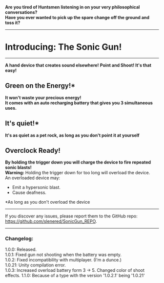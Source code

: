 **Are you tired of Huntsmen listening in on your very philosophical conversations?**\
**Have you ever wanted to pick up the spare change off the ground and toss it?**
***
# Introducing: The Sonic Gun!
***
**A hand device that creates sound elsewhere!**
**Point and Shoot! It's that easy!**
## Green on the Energy!*
**It won't waste your precious energy!**\
**It comes with an auto recharging battery that gives you 3 simultaneous uses.**
## It's quiet!*
**It's as quiet as a pet rock, as long as you don't point it at yourself**
## Overclock Ready!
**By holding the trigger down you will charge the device to fire repeated sonic blasts!**\
**Warning:** Holding the trigger down for too long will overload the device.\
An overloaded device may:
* Emit a hypersonic blast.
* Cause deafness.

*As long as you don't overload the device

***
If you discover any issues, please report them to the GitHub repo: https://github.com/slenered/SonicGun_REPO.
***
### Changelog:
1.0.0: Released.\
1.0.1: Fixed gun not shooting when the battery was empty.\
1.0.2: Fixed incompatibility with multiplayer. (I'm a dunce.)\
1.0.21: Unity compilation error. \
1.0.3: Increased overload battery form 3 -> 5. Changed color of shoot effects.
1.1.0: Because of a type with the version '1.0.2.1' being '1.0.21'